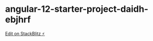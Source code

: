 # angular-12-starter-project-daidh-ebjhrf

[Edit on StackBlitz ⚡️](https://stackblitz.com/edit/angular-12-starter-project-daidh-ebjhrf)